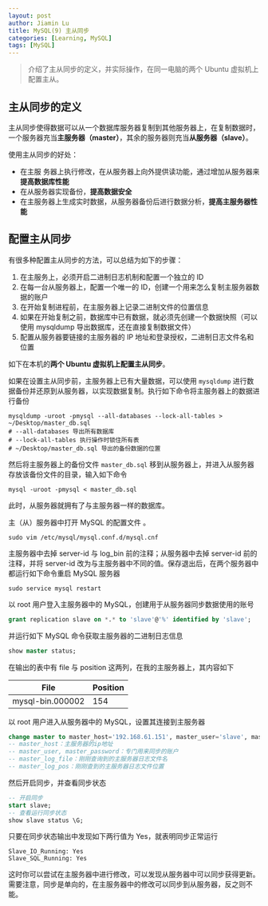 ```yaml
---
layout: post
author: Jiamin Lu
title: MySQL(9) 主从同步
categories: [Learning, MySQL]
tags: [MySQL]
---
```


> 介绍了主从同步的定义，并实际操作，在同一电脑的两个 Ubuntu 虚拟机上配置主从。

## 主从同步的定义

主从同步使得数据可以从一个数据库服务器复制到其他服务器上，在复制数据时，一个服务器充当**主服务器（master）**，其余的服务器则充当**从服务器（slave）**。

使用主从同步的好处：

* 在主服 务器上执行修改，在从服务器上向外提供读功能，通过增加从服务器来**提高数据库性能**
* 在从服务器实现备份，**提高数据安全**
* 在主服务器上生成实时数据，从服务器备份后进行数据分析，**提高主服务器性能**

## 配置主从同步

有很多种配置主从同步的方法，可以总结为如下的步骤：

1. 在主服务上，必须开启二进制日志机制和配置一个独立的 ID
2. 在每一台从服务器上，配置一个唯一的 ID，创建一个用来怎么复制主服务器数据的账户
3. 在开始复制进程前，在主服务器上记录二进制文件的位置信息
4. 如果在开始复制之前，数据库中已有数据，就必须先创建一个数据快照（可以使用 mysqldump 导出数据库，还在直接复制数据文件）
5. 配置从服务器要链接的主服务器的 IP 地址和登录授权，二进制日志文件名和位置

如下在本机的**两个 Ubuntu 虚拟机上配置主从同步**。

如果在设置主从同步前，主服务器上已有大量数据，可以使用 `mysqldump` 进行数据备份并还原到从服务器，以实现数据复制。执行如下命令将主服务器上的数据进行备份

```shell
mysqldump -uroot -pmysql --all-databases --lock-all-tables > ~/Desktop/master_db.sql
# --all-databases 导出所有数据库
# --lock-all-tables 执行操作时锁住所有表
# ~/Desktop/master_db.sql 导出的备份数据的位置
```

然后将主服务器上的备份文件  `master_db.sql` 移到从服务器上，并进入从服务器存放该备份文件的目录，输入如下命令

```shell
mysql -uroot -pmysql < master_db.sql
```

此时，从服务器就拥有了与主服务器一样的数据库。

主（从）服务器中打开 MySQL 的配置文件 。

```shell
sudo vim /etc/mysql/mysql.conf.d/mysql.cnf
```

主服务器中去掉 server-id 与 log_bin 前的注释；从服务器中去掉 server-id 前的注释，并将 server-id 改为与主服务器中不同的值。保存退出后，在两个服务器中都运行如下命令重启 MySQL 服务器

```shell
sudo service mysql restart
```

以 root 用户登入主服务器中的 MySQL，创建用于从服务器同步数据使用的账号

```sql
grant replication slave on *.* to 'slave'@'%' identified by 'slave';
```

并运行如下 MySQL 命令获取主服务器的二进制日志信息

```sql
show master status;
```

在输出的表中有 file 与 position 这两列，在我的主服务器上，其内容如下

| File             | Position |
| ---------------- | -------- |
| mysql-bin.000002 | 154      |

以 root 用户进入从服务器中的 MySQL，设置其连接到主服务器

```sql
change master to master_host='192.168.61.151', master_user='slave', master_password='slave', master_log_file='mysql-bin.000002', master_log_pos=154;
-- master_host：主服务器的ip地址
-- master_user, master_password：专门用来同步的账户
-- master_log_file：刚刚查询到的主服务器日志文件名
-- master_log_pos：刚刚查到的主服务器日志文件位置
```

然后开启同步，并查看同步状态

```sql
-- 开启同步
start slave;
-- 查看运行同步状态
show slave status \G;
```

只要在同步状态输出中发现如下两行值为 Yes，就表明同步正常运行

```
Slave_IO_Running: Yes
Slave_SQL_Running: Yes
```

这时你可以尝试在主服务器中进行修改，可以发现从服务器中可以同步获得更新。需要注意，同步是单向的，在主服务器中的修改可以同步到从服务器，反之则不能。